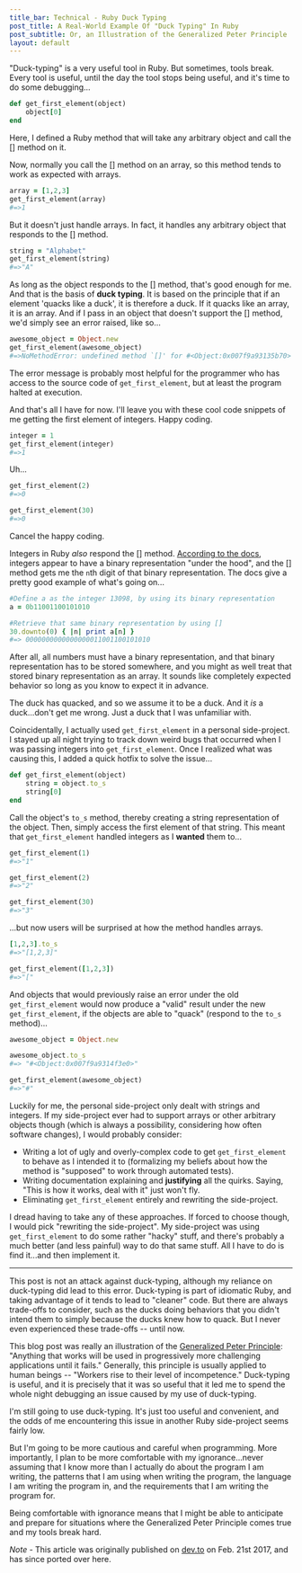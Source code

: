 ```yaml
---
title_bar: Technical - Ruby Duck Typing
post_title: A Real-World Example Of "Duck Typing" In Ruby
post_subtitle: Or, an Illustration of the Generalized Peter Principle
layout: default
---
```

"Duck-typing" is a very useful tool in Ruby. But sometimes, tools break. Every tool is useful, until the day the tool stops being useful, and it's time to do some debugging...

~~~ ruby
def get_first_element(object)
    object[0]
end
~~~

Here, I defined a Ruby method that will take any arbitrary object and call the [] method on it.

Now, normally you call the [] method on an array, so this method tends to work as expected with arrays.

~~~ruby
array = [1,2,3]
get_first_element(array)
#=>1
~~~

But it doesn't just handle arrays. In fact, it handles any arbitrary object that responds to the [] method.

~~~ruby
string = "Alphabet"
get_first_element(string)
#=>"A"
~~~

As long as the object responds to the [] method, that's good enough for me. And that is the basis of **duck typing**. It is based on the principle that if an element 'quacks like a duck', it is therefore a duck. If it quacks like an array, it is an array. And if I pass in an object that doesn't support the [] method, we'd simply see an error raised, like so...

~~~ruby
awesome_object = Object.new
get_first_element(awesome_object)
#=>NoMethodError: undefined method `[]' for #<Object:0x007f9a93135b70>
~~~

The error message is probably most helpful for the programmer who has access to the source code of ```get_first_element```, but at least the program halted at execution.

And that's all I have for now. I'll leave you with these cool code snippets of me getting the first element of integers. Happy coding.

~~~ruby
integer = 1
get_first_element(integer)
#=>1
~~~

Uh...

~~~ruby
get_first_element(2)
#=>0

get_first_element(30)
#=>0
~~~

Cancel the happy coding.

Integers in Ruby *also* respond the [] method. [According to the docs](http://www.rubydoc.info/stdlib/core/Fixnum:%5B%5D), integers appear to have a binary representation "under the hood", and the [] method gets me the ```n```th digit of that binary representation. The docs give a pretty good example of what's going on...

~~~ruby
#Define a as the integer 13098, by using its binary representation
a = 0b11001100101010

#Retrieve that same binary representation by using []
30.downto(0) { |n| print a[n] }
#=> 0000000000000000011001100101010
~~~

After all, all numbers must have a binary representation, and that binary representation has to be stored somewhere, and you might as well treat that stored binary representation as an array. It sounds like completely expected behavior so long as you know to expect it in advance.

The duck has quacked, and so we assume it to be a duck. And it *is* a duck...don't get me wrong. Just a duck that I was unfamiliar with.

Coincidentally, I actually used ```get_first_element``` in a personal side-project. I stayed up all night trying to track down weird bugs that occurred when I was passing integers into ```get_first_element```. Once I realized what was causing this, I added a quick hotfix to solve the issue...

~~~ruby
def get_first_element(object)
    string = object.to_s
    string[0]
end
~~~

Call the object's ```to_s``` method, thereby creating a string representation of the object. Then, simply access the first element of that string. This meant that ```get_first_element``` handled integers as I **wanted** them to...

~~~ruby
get_first_element(1)
#=>"1"

get_first_element(2)
#=>"2"

get_first_element(30)
#=>"3"
~~~

...but now users will be surprised at how the method handles arrays.

~~~ruby
[1,2,3].to_s
#=>"[1,2,3]"

get_first_element([1,2,3])
#=>"["
~~~

And objects that would previously raise an error under the old ```get_first_element``` would now produce a "valid" result under the new ```get_first_element```, if the objects are able to "quack" (respond to the ```to_s``` method)...

~~~ruby
awesome_object = Object.new

awesome_object.to_s
#=> "#<Object:0x007f9a9314f3e0>"

get_first_element(awesome_object)
#=>"#"
~~~

Luckily for me, the personal side-project only dealt with strings and integers. If my side-project ever had to support arrays or other arbitrary objects though (which is always a possibility, considering how often software changes), I would probably consider:

 - Writing a lot of ugly and overly-complex code to get ```get_first_element``` to behave as I intended it to (formalizing my beliefs about how the method is "supposed" to work through automated tests).
 - Writing documentation explaining and **justifying** all the quirks. Saying, "This is how it works, deal with it" just won't fly.
 - Eliminating ```get_first_element``` entirely and rewriting the side-project.

I dread having to take any of these approaches. If forced to choose though, I would pick "rewriting the side-project". My side-project was using ```get_first_element``` to do some rather "hacky" stuff, and there's probably a much better (and less painful) way to do that same stuff. All I have to do is find it...and then implement it.
<hr>
This post is not an attack against duck-typing, although my reliance on duck-typing did lead to this error. Duck-typing is part of idiomatic Ruby, and taking advantage of it tends to lead to "cleaner" code. But there are always trade-offs to consider, such as the ducks doing behaviors that you didn't intend them to simply because the ducks knew how to quack. But I never even experienced these trade-offs -- until now.

This blog post was really an illustration of the [Generalized Peter Principle](https://en.wikipedia.org/wiki/Peter_principle): "Anything that works will be used in progressively more challenging applications until it fails." Generally, this principle is usually applied to human beings -- "Workers rise to their level of incompetence." Duck-typing is useful, and it is precisely that it was so useful that it led me to spend the whole night debugging an issue caused by my use of duck-typing.

I'm still going to use duck-typing. It's just too useful and convenient, and the odds of me encountering this issue in another Ruby side-project seems fairly low.

But I'm going to be more cautious and careful when programming. More importantly, I plan to be more comfortable with my ignorance...never assuming that I know more than I actually do about the program I am writing, the patterns that I am using when writing the program, the language I am writing the program in, and the requirements that I am writing the program for.

Being comfortable with ignorance means that I might be able to anticipate and prepare for situations where the Generalized Peter Principle comes true and my tools break hard.

 *Note* - This article was originally published on [dev.to](https://dev.to/tra/a-real-world-example-of-duck-typing-in-ruby/) on Feb. 21st 2017, and has since ported over here.